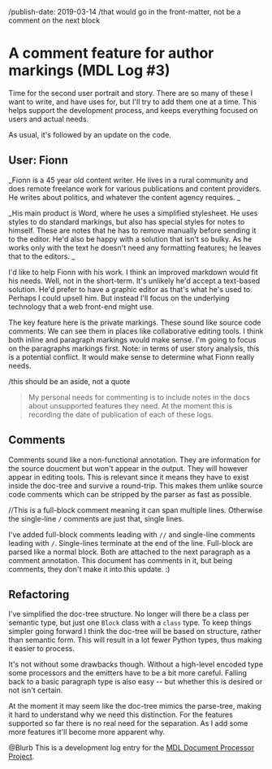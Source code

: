 /publish-date: 2019-03-14
/that would go in the front-matter, not be a comment on the next block

# A comment feature for author markings (MDL Log #3)

Time for the second user portrait and story.  There are so many of these I want to write, and have uses for, but I'll try to add them one at a time. This helps support the development process, and keeps everything focused on users and actual needs.

As usual, it's followed by an update on the code.


## User: Fionn

_Fionn is a 45 year old content writer. He lives in a rural community and does remote freelance work for various publications and content providers. He writes about politics, and whatever the content agency requires. _

_His main product is Word, where he uses a simplified stylesheet. He uses styles to do standard markings, but also has special styles for notes to himself. These are notes that he has to remove manually before sending it to the editor. He'd also be happy with a solution that isn't so bulky. As he works only with the text he doesn't need any formatting features; he leaves that to the editors. _

I'd like to help Fionn with his work. I think an improved markdown would fit his needs. Well, not in the short-term. It's unlikely he'd accept a text-based solution. He'd prefer to have a graphic editor as that's what he's used to. Perhaps I could upsell him. But instead I'll focus on the underlying technology that a web front-end might use.

The key feature here is the private markings. These sound like source code comments. We can see them in places like collaborative editing tools. I think both inline and paragraph markings would make sense. I'm going to focus on the paragraphs markings first. Note: in terms of user story analysis, this is a potential conflict. It would make sense to determine what Fionn really needs.

/this should be an aside, not a quote
> My personal needs for commenting is to include notes in the docs about unsupported features they need. At the moment this is recording the date of publication of each of these logs.


## Comments

Comments sound like a non-functional annotation. They are information for the source doucment but won't appear in the output. They will however appear in editing tools. This is relevant since it means they have to exist inside the doc-tree and survive a round-trip. This makes them unlike source code comments which can be stripped by the parser as fast as possible.

//This is a full-block comment
meaning it can span multiple lines. Otherwise the
single-line `/` comments are just that, single lines.

I've added full-block comments leading with `//` and single-line comments leading with `/`. Single-lines terminate at the end of the line. Full-block are parsed like a normal block. Both are attached to the next paragraph as a comment annotation. This document has comments in it, but being comments, they don't make it into this update. :)


## Refactoring

I've simplified the doc-tree structure. No longer will there be a class per semantic type, but just one `Block` class with a `class` type. To keep things simpler going forward I think the doc-tree will be based on structure, rather than semantic form. This will result in a lot fewer Python types, thus making it easier to process.

It's not without some drawbacks though. Without a high-level encoded type some processors and the emitters have to be a bit more careful. Falling back to a basic paragraph type is also easy -- but whether this is desired or not isn't certain.

At the moment it may seem like the doc-tree mimics the parse-tree, making it hard to understand why we need this distinction. For the features supported so far there is no real need for the separation. As I add some more features it'll become more apparent why.


@Blurb
This is a development log entry for the [MDL Document Processor Project](https://github.com/mortoray/mdl/).
